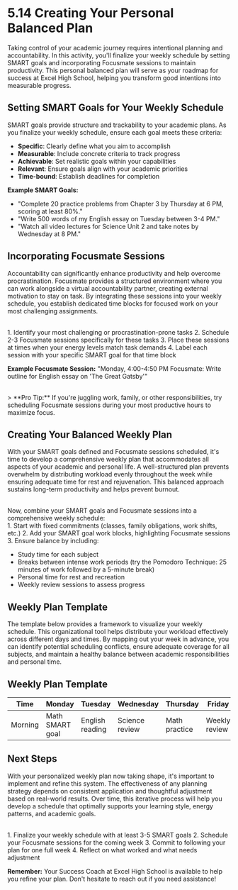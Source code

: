 # 5.14 Creating Your Personal Balanced Plan

Taking control of your academic journey requires intentional planning and accountability. In this activity, you'll finalize your weekly schedule by setting SMART goals and incorporating Focusmate sessions to maintain productivity. This personal balanced plan will serve as your roadmap for success at Excel High School, helping you transform good intentions into measurable progress.

## Setting SMART Goals for Your Weekly Schedule

SMART goals provide structure and trackability to your academic plans. As you finalize your weekly schedule, ensure each goal meets these criteria:

- **Specific**: Clearly define what you aim to accomplish
- **Measurable**: Include concrete criteria to track progress
- **Achievable**: Set realistic goals within your capabilities
- **Relevant**: Ensure goals align with your academic priorities
- **Time-bound**: Establish deadlines for completion

**Example SMART Goals:**
- "Complete 20 practice problems from Chapter 3 by Thursday at 6 PM, scoring at least 80%."
- "Write 500 words of my English essay on Tuesday between 3-4 PM."
- "Watch all video lectures for Science Unit 2 and take notes by Wednesday at 8 PM."

## Incorporating Focusmate Sessions

Accountability can significantly enhance productivity and help overcome procrastination. Focusmate provides a structured environment where you can work alongside a virtual accountability partner, creating external motivation to stay on task. By integrating these sessions into your weekly schedule, you establish dedicated time blocks for focused work on your most challenging assignments.

<br/>
1. Identify your most challenging or procrastination-prone tasks
2. Schedule 2-3 Focusmate sessions specifically for these tasks
3. Place these sessions at times when your energy levels match task demands
4. Label each session with your specific SMART goal for that time block

**Example Focusmate Session:**
"Monday, 4:00-4:50 PM Focusmate: Write outline for English essay on 'The Great Gatsby'"

<br/>
> **Pro Tip:** If you're juggling work, family, or other responsibilities, try scheduling Focusmate sessions during your most productive hours to maximize focus.

## Creating Your Balanced Weekly Plan

With your SMART goals defined and Focusmate sessions scheduled, it's time to develop a comprehensive weekly plan that accommodates all aspects of your academic and personal life. A well-structured plan prevents overwhelm by distributing workload evenly throughout the week while ensuring adequate time for rest and rejuvenation. This balanced approach sustains long-term productivity and helps prevent burnout.

<br/>
Now, combine your SMART goals and Focusmate sessions into a comprehensive weekly schedule:

<br/>
1. Start with fixed commitments (classes, family obligations, work shifts, etc.)
2. Add your SMART goal work blocks, highlighting Focusmate sessions
3. Ensure balance by including:

- Study time for each subject
- Breaks between intense work periods (try the Pomodoro Technique: 25 minutes of work followed by a 5-minute break)
- Personal time for rest and recreation
- Weekly review sessions to assess progress

## Weekly Plan Template

The template below provides a framework to visualize your weekly schedule. This organizational tool helps distribute your workload effectively across different days and times. By mapping out your week in advance, you can identify potential scheduling conflicts, ensure adequate coverage for all subjects, and maintain a healthy balance between academic responsibilities and personal time.

## Weekly Plan Template

| Time | Monday | Tuesday | Wednesday | Thursday | Friday | Weekend |
|------|--------|---------|-----------|----------|--------|---------|
| Morning | Math SMART goal | English reading | Science review | Math practice | Weekly review | Flexible study |

## Next Steps

With your personalized weekly plan now taking shape, it's important to implement and refine this system. The effectiveness of any planning strategy depends on consistent application and thoughtful adjustment based on real-world results. Over time, this iterative process will help you develop a schedule that optimally supports your learning style, energy patterns, and academic goals.

<br/>
1. Finalize your weekly schedule with at least 3-5 SMART goals
2. Schedule your Focusmate sessions for the coming week
3. Commit to following your plan for one full week
4. Reflect on what worked and what needs adjustment

**Remember:** Your Success Coach at Excel High School is available to help you refine your plan. Don't hesitate to reach out if you need assistance!



